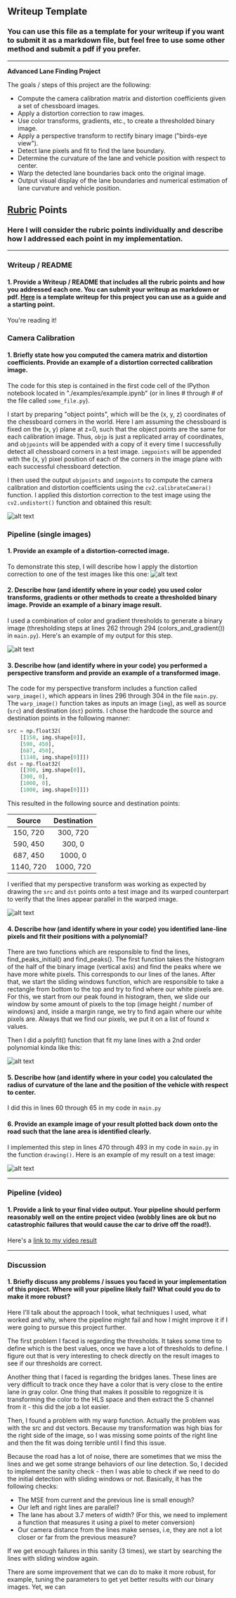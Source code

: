 ## Writeup Template

### You can use this file as a template for your writeup if you want to submit it as a markdown file, but feel free to use some other method and submit a pdf if you prefer.

---

**Advanced Lane Finding Project**

The goals / steps of this project are the following:

* Compute the camera calibration matrix and distortion coefficients given a set of chessboard images.
* Apply a distortion correction to raw images.
* Use color transforms, gradients, etc., to create a thresholded binary image.
* Apply a perspective transform to rectify binary image ("birds-eye view").
* Detect lane pixels and fit to find the lane boundary.
* Determine the curvature of the lane and vehicle position with respect to center.
* Warp the detected lane boundaries back onto the original image.
* Output visual display of the lane boundaries and numerical estimation of lane curvature and vehicle position.

[//]: # (Image References)

[image1]: ./output_images/undistort_output.png "Undistorted"
[image2]: ./test_images/test1.jpg "Road Transformed"
[image3]: ./output_images/binary.png "Binary Example"
[image4]: ./output_images/warped_straight_lines.png "Warp Example"
[image5]: ./output_images/color_fit_lines.png "Fit Visual"
[image6]: ./output_images/example_output.png "Output"
[video1]: ./project_video.mp4 "Video"

## [Rubric](https://review.udacity.com/#!/rubrics/571/view) Points

### Here I will consider the rubric points individually and describe how I addressed each point in my implementation.  

---

### Writeup / README

#### 1. Provide a Writeup / README that includes all the rubric points and how you addressed each one.  You can submit your writeup as markdown or pdf.  [Here](https://github.com/udacity/CarND-Advanced-Lane-Lines/blob/master/writeup_template.md) is a template writeup for this project you can use as a guide and a starting point.  

You're reading it!

### Camera Calibration

#### 1. Briefly state how you computed the camera matrix and distortion coefficients. Provide an example of a distortion corrected calibration image.

The code for this step is contained in the first code cell of the IPython notebook located in "./examples/example.ipynb" (or in lines # through # of the file called `some_file.py`).  

I start by preparing "object points", which will be the (x, y, z) coordinates of the chessboard corners in the world. Here I am assuming the chessboard is fixed on the (x, y) plane at z=0, such that the object points are the same for each calibration image.  Thus, `objp` is just a replicated array of coordinates, and `objpoints` will be appended with a copy of it every time I successfully detect all chessboard corners in a test image.  `imgpoints` will be appended with the (x, y) pixel position of each of the corners in the image plane with each successful chessboard detection.  

I then used the output `objpoints` and `imgpoints` to compute the camera calibration and distortion coefficients using the `cv2.calibrateCamera()` function.  I applied this distortion correction to the test image using the `cv2.undistort()` function and obtained this result: 

![alt text][image1]

### Pipeline (single images)

#### 1. Provide an example of a distortion-corrected image.

To demonstrate this step, I will describe how I apply the distortion correction to one of the test images like this one:
![alt text][image2]

#### 2. Describe how (and identify where in your code) you used color transforms, gradients or other methods to create a thresholded binary image.  Provide an example of a binary image result.

I used a combination of color and gradient thresholds to generate a binary image (thresholding steps at lines 262 through 294 (colors_and_gradient()) in `main.py`).  Here's an example of my output for this step. 

![alt text][image3]

#### 3. Describe how (and identify where in your code) you performed a perspective transform and provide an example of a transformed image.

The code for my perspective transform includes a function called `warp_image()`, which appears in lines 296 through 304 in the file `main.py`.  The `warp_image()` function takes as inputs an image (`img`), as well as source (`src`) and destination (`dst`) points.  I chose the hardcode the source and destination points in the following manner:

```python
src = np.float32(
    [[150, img.shape[0]],
    [590, 450],
    [687, 450],
    [1140, img.shape[0]]])
dst = np.float32(
    [[300, img.shape[0]],
    [300, 0],
    [1000, 0],
    [1000, img.shape[0]]])
```

This resulted in the following source and destination points:

| Source        | Destination   | 
|:-------------:|:-------------:| 
| 150, 720      | 300, 720        | 
| 590, 450      | 300, 0      |
| 687, 450     | 1000, 0      |
| 1140, 720      | 1000, 720        |

I verified that my perspective transform was working as expected by drawing the `src` and `dst` points onto a test image and its warped counterpart to verify that the lines appear parallel in the warped image.

![alt text][image4]

#### 4. Describe how (and identify where in your code) you identified lane-line pixels and fit their positions with a polynomial?

There are two functions which are responsible to find the lines, find_peaks_initial() and find_peaks(). The first function takes the histogram of the half of the binary image (vertical axis) and find the peaks where we have more white pixels. This corresponds to our lines of the lanes. After that, we start the sliding windows function, which are responsible to take a rectangle from bottom to the top and try to find where our white pixels are. For this, we start from our peak found in histogram, then, we slide our window by some amount of pixels to the top (image height / number of windows) and, inside a margin range, we try to find again where our white pixels are.
Always that we find our pixels, we put it on a list of found x values.  

Then I did a polyfit() function that fit my lane lines with a 2nd order polynomial kinda like this:

![alt text][image5]

#### 5. Describe how (and identify where in your code) you calculated the radius of curvature of the lane and the position of the vehicle with respect to center.

I did this in lines 60 through 65 in my code in `main.py`

#### 6. Provide an example image of your result plotted back down onto the road such that the lane area is identified clearly.

I implemented this step in lines 470 through 493 in my code in `main.py` in the function `drawing()`.  Here is an example of my result on a test image:

![alt text][image6]

---

### Pipeline (video)
#### 1. Provide a link to your final video output.  Your pipeline should perform reasonably well on the entire project video (wobbly lines are ok but no catastrophic failures that would cause the car to drive off the road!).

Here's a [link to my video result](./project_video.mp4)

---

### Discussion

#### 1. Briefly discuss any problems / issues you faced in your implementation of this project.  Where will your pipeline likely fail?  What could you do to make it more robust?

Here I'll talk about the approach I took, what techniques I used, what worked and why, where the pipeline might fail and how I might improve it if I were going to pursue this project further.

The first problem I faced is regarding the thresholds. It takes some time to define which is the best values, once we have a lot of thresholds to define. I figure out that is very interesting to check directly on the result images to see if our thresholds are correct.

Another thing that I faced is regarding the bridges lanes. These lines are very difficult to track once they have a color that is very close to the entire lane in gray color. One thing that makes it possible to regognize it is transforming the color to the HLS space and then extract the S channel from it - this did the job a lot easier.

Then, I found a problem with my warp function. Actually the problem was with the src and dst vectors. Because my transformation was high bias for the right side of the image, so I was missing some points of the right line and then the fit was doing terrible until I find this issue.

Because the road has a lot of noise, there are sometimes that we miss the lines and we get some strange behaviors of our line detection. So, I decided to implement the sanity check - then I was able to check if we need to do the initial detection with sliding windows or not. Basically, it has the following checks:

* The MSE from current and the previous line is small enough?
* Our left and right lines are parallel?
* The lane has about 3.7 meters of width? (For this, we need to implement a function that measures it using a pixel to meter conversion)
* Our camera distance from the lines make senses, i.e, they are not a lot closer or far from the previous measure?

If we get enough failures in this sanity (3 times), we start by searching the lines with sliding window again.

There are some improvement that we can do to make it more robust, for example, tuning the parameters to get yet better results with our binary images. Yet, we can 
  
